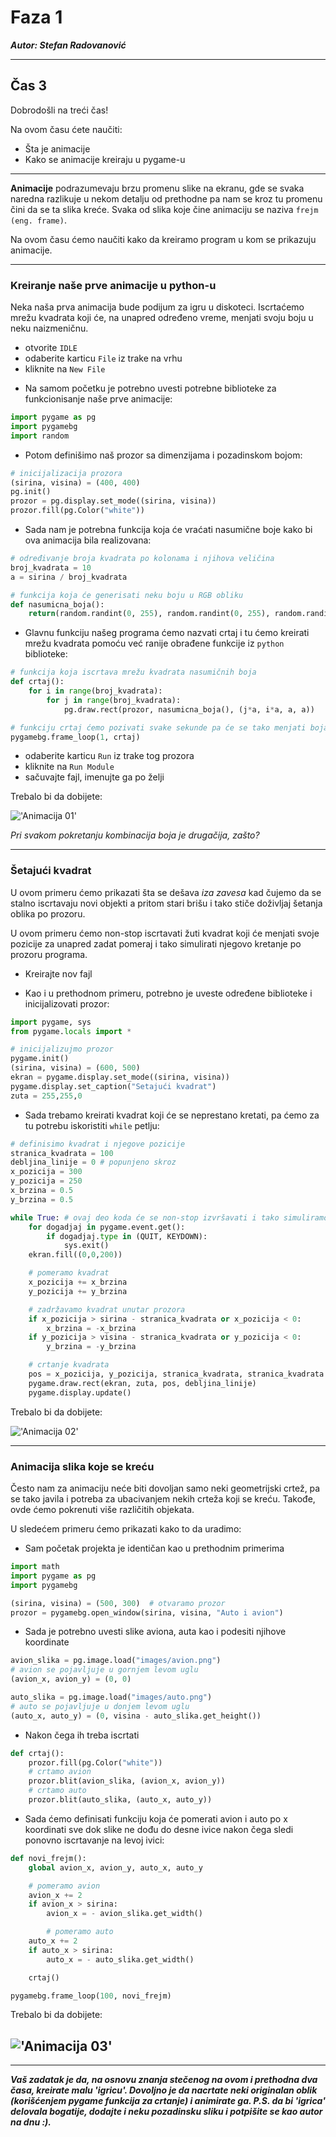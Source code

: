 # Faza 1

**_Autor: Stefan Radovanović_**

---

## Čas 3

Dobrodošli na treći čas!

Na ovom času ćete naučiti:

- Šta je animacije
- Kako se animacije kreiraju u pygame-u

---

**Animacije** podrazumevaju brzu promenu slike na ekranu, gde se svaka naredna razlikuje u nekom detalju od prethodne pa nam se kroz tu promenu čini da se ta slika kreće. Svaka od slika koje čine animaciju se naziva `frejm (eng. frame)`.

Na ovom času ćemo naučiti kako da kreiramo program u kom se prikazuju animacije.

---

### Kreiranje naše prve animacije u python-u

Neka naša prva animacija bude podijum za igru u diskoteci. Iscrtaćemo mrežu kvadrata koji će, na unapred određeno vreme, menjati svoju boju u neku naizmeničnu.

- otvorite `IDLE`
- odaberite karticu `File` iz trake na vrhu
- kliknite na `New File`

* Na samom početku je potrebno uvesti potrebne biblioteke za funkcionisanje naše prve animacije:

```python
import pygame as pg
import pygamebg
import random
```

- Potom definišimo naš prozor sa dimenzijama i pozadinskom bojom:

```python
# inicijalizacija prozora
(sirina, visina) = (400, 400)
pg.init()
prozor = pg.display.set_mode((sirina, visina))
prozor.fill(pg.Color("white"))
```

- Sada nam je potrebna funkcija koja će vraćati nasumične boje kako bi ova animacija bila realizovana:

```python
# određivanje broja kvadrata po kolonama i njihova veličina
broj_kvadrata = 10
a = sirina / broj_kvadrata

# funkcija koja će generisati neku boju u RGB obliku
def nasumicna_boja():
    return(random.randint(0, 255), random.randint(0, 255), random.randint(0, 255))
```

- Glavnu funkciju našeg programa ćemo nazvati crtaj i tu ćemo kreirati mrežu kvadrata pomoću već ranije obrađene funkcije iz `python` biblioteke:

```python
# funkcija koja iscrtava mrežu kvadrata nasumičnih boja
def crtaj():
    for i in range(broj_kvadrata):
        for j in range(broj_kvadrata):
            pg.draw.rect(prozor, nasumicna_boja(), (j*a, i*a, a, a))

# funkciju crtaj ćemo pozivati svake sekunde pa će se tako menjati boja kvadrata
pygamebg.frame_loop(1, crtaj)
```

- odaberite karticu `Run` iz trake tog prozora
- kliknite na `Run Module`
- sačuvajte fajl, imenujte ga po želji

Trebalo bi da dobijete:

!['Animacija 01'](./images/animacija01.jpg)

_Pri svakom pokretanju kombinacija boja je drugačija, zašto?_

---

### Šetajući kvadrat

U ovom primeru ćemo prikazati šta se dešava _iza zavesa_ kad čujemo da se stalno iscrtavaju novi objekti a pritom stari brišu i tako stiče doživljaj šetanja oblika po prozoru.

U ovom primeru ćemo non-stop iscrtavati žuti kvadrat koji će menjati svoje pozicije za unapred zadat pomeraj i tako simulirati njegovo kretanje po prozoru programa.

- Kreirajte nov fajl

- Kao i u prethodnom primeru, potrebno je uveste određene biblioteke i inicijalizovati prozor:

```python
import pygame, sys
from pygame.locals import *

# inicijalizujmo prozor
pygame.init()
(sirina, visina) = (600, 500)
ekran = pygame.display.set_mode((sirina, visina))
pygame.display.set_caption("Setajući kvadrat")
zuta = 255,255,0
```

- Sada trebamo kreirati kvadrat koji će se neprestano kretati, pa ćemo za tu potrebu iskoristiti `while` petlju:

```python
# definisimo kvadrat i njegove pozicije
stranica_kvadrata = 100
debljina_linije = 0 # popunjeno skroz
x_pozicija = 300
y_pozicija = 250
x_brzina = 0.5
y_brzina = 0.5

while True: # ovaj deo koda će se non-stop izvršavati i tako simuliramo animaciju
    for dogadjaj in pygame.event.get():
        if dogadjaj.type in (QUIT, KEYDOWN):
            sys.exit()
    ekran.fill((0,0,200))

    # pomeramo kvadrat
    x_pozicija += x_brzina
    y_pozicija += y_brzina

    # zadržavamo kvadrat unutar prozora
    if x_pozicija > sirina - stranica_kvadrata or x_pozicija < 0:
        x_brzina = -x_brzina
    if y_pozicija > visina - stranica_kvadrata or y_pozicija < 0:
        y_brzina = -y_brzina

    # crtanje kvadrata
    pos = x_pozicija, y_pozicija, stranica_kvadrata, stranica_kvadrata
    pygame.draw.rect(ekran, zuta, pos, debljina_linije)
    pygame.display.update()
```

Trebalo bi da dobijete:

!['Animacija 02'](./images/animacija02.jpg)

---

### Animacija slika koje se kreću

Često nam za animaciju neće biti dovoljan samo neki geometrijski crtež, pa se tako javila i potreba za ubacivanjem nekih crteža koji se kreću. Takođe, ovde ćemo pokrenuti više različitih objekata.

U sledećem primeru ćemo prikazati kako to da uradimo:

- Sam početak projekta je identičan kao u prethodnim primerima

```python
import math
import pygame as pg
import pygamebg

(sirina, visina) = (500, 300)  # otvaramo prozor
prozor = pygamebg.open_window(sirina, visina, "Auto i avion")
```

- Sada je potrebno uvesti slike aviona, auta kao i podesiti njihove koordinate

```python
avion_slika = pg.image.load("images/avion.png")
# avion se pojavljuje u gornjem levom uglu
(avion_x, avion_y) = (0, 0)

auto_slika = pg.image.load("images/auto.png")
# auto se pojavljuje u donjem levom uglu
(auto_x, auto_y) = (0, visina - auto_slika.get_height())
```

- Nakon čega ih treba iscrtati

```python
def crtaj():
    prozor.fill(pg.Color("white"))
    # crtamo avion
    prozor.blit(avion_slika, (avion_x, avion_y))
    # crtamo auto
    prozor.blit(auto_slika, (auto_x, auto_y))
```

- Sada ćemo definisati funkciju koja će pomerati avion i auto po x koordinati sve dok slike ne dođu do desne ivice nakon čega sledi ponovno iscrtavanje na levoj ivici:

```python
def novi_frejm():
    global avion_x, avion_y, auto_x, auto_y

    # pomeramo avion
    avion_x += 2
    if avion_x > sirina:
        avion_x = - avion_slika.get_width()

        # pomeramo auto
    auto_x += 2
    if auto_x > sirina:
        auto_x = - auto_slika.get_width()

    crtaj()

pygamebg.frame_loop(100, novi_frejm)
```

Trebalo bi da dobijete:

## !['Animacija 03'](./images/animacija03.jpg)

---

**_Vaš zadatak je da, na osnovu znanja stečenog na ovom i prethodna dva časa, kreirate malu 'igricu'. Dovoljno je da nacrtate neki originalan oblik (korišćenjem pygame funkcija za crtanje) i animirate ga. P.S. da bi 'igrica' delovala bogatije, dodajte i neku pozadinsku sliku i potpišite se kao autor na dnu :)._**
